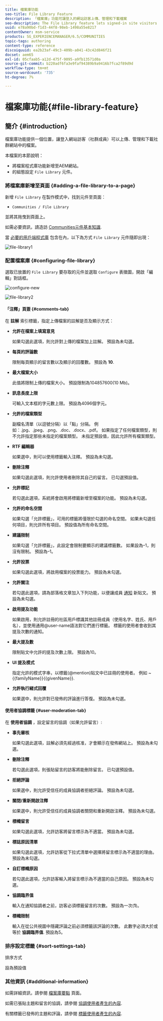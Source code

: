 ```yaml
---
title: 檔案庫功能
seo-title: File Library Feature
description: 「檔案庫」功能可讓登入的網站訪客上傳、管理和下載檔案
seo-description: The File Library feature lets signed-in site visitors upload, manage, and download files
uuid: e78a90bd-f1d3-44f8-98eb-1498a55e8217
contentOwner: msm-service
products: SG_EXPERIENCEMANAGER/6.5/COMMUNITIES
topic-tags: authoring
content-type: reference
discoiquuid: ea2b23af-49c3-409b-a041-43c42d846f21
docset: aem65
exl-id: 05cfaab5-a12d-475f-9095-a9fb13571d0a
source-git-commit: b220adf6fa3e9faf94389b9a9416b7fca2f89d9d
workflow-type: tm+mt
source-wordcount: '735'
ht-degree: 7%

---
```


# 檔案庫功能{#file-library-feature}

## 簡介 {#introduction}

檔案庫功能提供一個位置，讓登入網站訪客（社群成員）可以上傳、管理和下載社群網站中的檔案。

本檔案的本節說明：

* 將檔案程式庫功能新增至AEM網站。
* 的組態設定 `File Library` 元件。

### 將檔案庫新增至頁面 {#adding-a-file-library-to-a-page}

新增 `File Library` 在製作模式中，找到元件至頁面：

* `Communities / File Library`

並將其拖曳到頁面上。

如需必要資訊，請造訪 [Communities元件基本知識](/help/communities/basics.md).

當 [必要的用戶端程式庫](/help/communities/essentials-file-library.md#essentials-for-client-side) 包含在內，以下為方式 `File Library` 元件隨即出現：

![file-library1](assets/file-library1.png)

### 配置檔案庫 {#configuring-file-library}

選取已放置的 `File Library` 要存取的元件並選取 `Configure` 表徵圖，開啟「編輯」對話框。

![configure-new](assets/configure-new.png)

![file-library2](assets/file-library2.png)

#### 「注釋」頁簽 {#comments-tab}

在 **註解** 索引標籤，指定上傳檔案的註解是否及顯示方式：

* **允許在檔案上填寫意見**

   如果勾選此選項，則允許對上傳的檔案加上註解。 預設為未勾選。

* **每頁的評論數**

   限制每頁顯示的留言數以及顯示的回覆數。 預設為 **10**.

* **最大檔案大小**

   此值將限制上傳的檔案大小。 預設限制為104857600(10 Mb)。

* **訊息長度上限**

   可輸入文本框的字元數上限。 預設為4096個字元。

* **允許的檔案類型**

   副檔名清單（以逗號分隔）以「點」分隔。 例如：.jpg、.jpeg、.png、.doc、.docx、.pdf。 如果指定了任何檔案類型，則不允許指定那些未指定的檔案類型。 未指定預設值，因此允許所有檔案類型。

* **RTF 編輯器**

   如果選中，則可以使用標籤輸入注釋。 預設為未勾選。

* **刪除注釋**

   如果勾選此選項，則允許使用者刪除其自己的留言。 已勾選預設值。

* **允許標記**

   若勾選此選項，系統將會啟用將標籤新增至檔案的功能。 預設為未勾選。

* **允許的命名空間**

   如果勾選「允許標籤」，可用的標籤將僅限於勾選的命名空間。 如果未勾選任何項目，則允許所有項目。 預設值為所有命名空間。

* **建議限制**

   如果勾選「允許標籤」，此設定會限制要顯示的建議標籤數。 如果設為–1，則沒有限制。 預設為–1。

* **允許投票**

   如果勾選此選項，將啟用檔案的投票能力。 預設為未勾選。

* **允許關注**

   若勾選此選項，請為部落格文章加入下列功能，以便讓成員 [通知](/help/communities/notifications.md) 新貼文。 預設為未勾選。

* **啟用提及功能**

   如果啟用，則允許註冊的社區用戶標識其他註冊成員（使用名字、姓氏、用戶名），並使用通用@user-name語法對它們進行標籤。 標籤的使用者會收到其提及次數的通知。

* **最大提及數**

   限制貼文中允許的提及次數上限。 預設為10。

* **UI 提及模式**

   指定允許的模式字串，以標籤(@mention)貼文中已註冊的使用者。 例如 ~{{familyName}}{{givenName}}.

* **允許執行緒式回覆**

   如果選中，則允許對已發佈的評論進行答復。 預設為未勾選。

#### 使用者協調標籤 {#user-moderation-tab}

在 **使用者協調** ，設定留言的協調（如果允許留言）:

* **事先審核**

   如果勾選此選項，註解必須先經過核准，才會顯示在發佈網站上。 預設為未勾選。

* **刪除注釋**

   若勾選此選項，則張貼留言的訪客將能刪除留言。 已勾選預設值。

* **拒絕評論**

   如果選中，則允許受信任的成員協調者拒絕評論。 預設為未勾選。

* **關閉/重新開啟注釋**

   如果選中，則允許受信任的成員協調者關閉和重新開啟注釋。 預設為未勾選。

* **標幟留言**

   如果勾選此選項，允許訪客將留言標示為不適當。 預設為未勾選。

* **標誌原因清單**

   如果勾選此選項，允許訪客從下拉式清單中選擇將留言標示為不適當的理由。 預設為未勾選。

* **自訂標幟原因**

   若勾選此選項，允許訪客輸入將留言標示為不適當的自己原因。 預設為未勾選。

* **協調臨界值**

   輸入在通知協調者之前，訪客必須標籤留言的次數。 預設為一次(**1**)。

* **標幟限制**

   輸入在從公共視圖中隱藏評論之前必須標籤該評論的次數。 此數字必須大於或等於 **協調臨界值**. 預設為5。

### 排序設定標籤 {#sort-settings-tab}

排序方式

設為預設值

### 其他資訊 {#additional-information}

如需詳細資訊，請參閱 [檔案庫要點](/help/communities/essentials-file-library.md) 頁面。

如需已張貼主題和留言的協調，請參閱 [協調使用者產生的內容](/help/communities/moderate-ugc.md).

有關標籤已發佈的主題和評論，請參閱 [標籤使用者產生的內容](/help/communities/tag-ugc.md).
